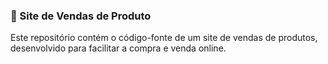 ### 🛒 Site de Vendas de Produto
Este repositório contém o código-fonte de um site de vendas de produtos, desenvolvido para facilitar a compra e venda online.

